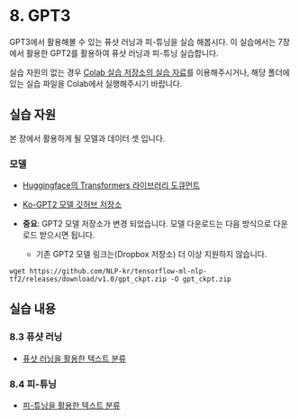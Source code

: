 # 8. GPT3

GPT3에서 활용해볼 수 있는 퓨샷 러닝과 피-튜닝을 실습 해봅시다.
이 실습에서는 7장에서 활용한 GPT2를 활용하여 퓨샷 러닝과 피-튜닝 실습합니다.

실습 자원의 없는 경우 [Colab 실습 저장소의 실습 자료](https://github.com/NLP-kr/tensorflow-ml-nlp-tf2-colab)를 이용해주시거나, 
해당 폴더에 있는 실습 파일을 Colab에서 실행해주시기 바랍니다.

## 실습 자원

본 장에서 활용하게 될 모델과 데이터 셋 입니다.

### 모델

- [Huggingface의 Transformers 라이브러리 도큐먼트](https://huggingface.co/transformers/)
- [Ko-GPT2 모델 깃허브 저장소](https://github.com/SKT-AI/KoGPT2)

- **중요**: GPT2 모델 저장소가 변경 되었습니다. 모델 다운로드는 다음 방식으로 다운로드 받으시면 됩니다. 
   - 기존 GPT2 모델 링크는(Dropbox 저장소) 더 이상 지원하지 않습니다.
```
wget https://github.com/NLP-kr/tensorflow-ml-nlp-tf2/releases/download/v1.0/gpt_ckpt.zip -O gpt_ckpt.zip
```

## 실습 내용

### 8.3 퓨샷 러닝
- [퓨샷 러닝을 활용한 텍스트 분류](./8.3.gpt2_fewshot_NSMC.ipynb)

### 8.4  피-튜닝
- [피-튜닝을 활용한 텍스트 분류](./8.4.gpt2_p_tuning_NSMC.ipynb)
